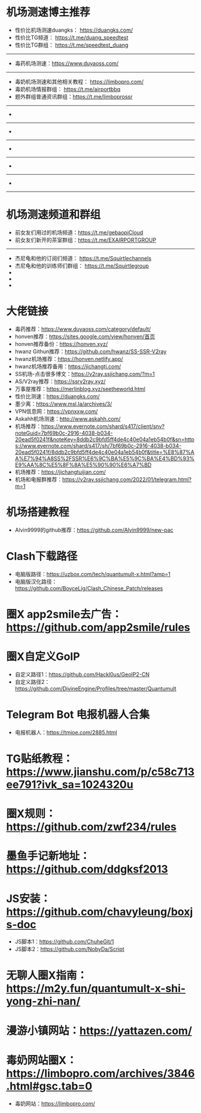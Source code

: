 # 机场测速博主推荐
* 性价比机场测速duangks：
https://duangks.com/
* 性价比TG频道：
https://t.me/duang_speedtest
* 性价比TG群组：
https://t.me/speedtest_duang
* * *
* 毒药机场测速：https://www.duyaoss.com/
* * *
* 毒奶机场测速和其他相关教程：
https://limbopro.com/
* 毒奶机场情报群组：
https://t.me/airportbbq
* 题外群组普通资讯群组：https://t.me/limboprossr
* * *
* 
* * *
* 
* * *
* 
* * *
*
* * *
*
* * *
# 机场测速频道和群组
* 前女友们用过的机场频道：https://t.me/gebaopiCloud
* 前女友们新开的茶室群组：https://t.me/EXAIRPORTGROUP
* * *
* 杰尼龟和他的订阅们频道：
https://t.me/Squirtlechannels
* 杰尼龟和他的训练师们群组：
https://t.me/Squirtlegroup
*
*
*
# 大佬链接
* 毒药推荐：https://www.duyaoss.com/category/default/
* honven推荐：https://sites.google.com/view/honven/首页
* honven推荐备份：https://honven.xyz/
* hwanz Githun推荐：https://github.com/hwanz/SS-SSR-V2ray
* hwanz机场推荐：https://honven.netlify.app/
* hwanz机场推荐备用：https://jichangtj.com/
* SS机场-点击很多博文：https://v2ray.ssjichang.com/?m=1
* AS/V2ray推荐：https://ssrv2ray.xyz/
* 万事屋推荐：https://merlinblog.xyz/seetheworld.html
* 性价比测速：https://duangks.com/
* 墨少离：https://www.msl.la/archives/3/
* VPN信息网：https://vpnxxw.com/
* Askahh机场测速：http://www.askahh.com/
* 机场推荐：https://www.evernote.com/shard/s417/client/snv?noteGuid=7bf69b0c-2916-4038-b034-20ead5f0241f&noteKey=8ddb2c9bfd5ff4de4c40e04a1eb54b0f&sn=https://www.evernote.com/shard/s417/sh/7bf69b0c-2916-4038-b034-20ead5f0241f/8ddb2c9bfd5ff4de4c40e04a1eb54b0f&title=%E8%87%AA%E7%94%A8SS%2FSSR%E6%9C%BA%E5%9C%BA%E4%BD%93%E9%AA%8C%E5%8F%8A%E5%90%90%E6%A7%BD
* 机场推荐：https://jichangtuijian.com/
* 机场和电报群推荐：https://v2ray.ssjichang.com/2022/01/telegram.html?m=1
# 机场搭建教程
* Alvin9999的github推荐：https://github.com/Alvin9999/new-pac

# Clash下载路径
* 电脑版路径：https://uzbox.com/tech/quantumult-x.html?amp=1
* 电脑版汉化路径：https://github.com/BoyceLig/Clash_Chinese_Patch/releases
# 圈X app2smile去广告：https://github.com/app2smile/rules
# 圈X自定义GoIP
* 自定义路径1：https://github.com/Hackl0us/GeoIP2-CN
* 自定义路径2：https://github.com/DivineEngine/Profiles/tree/master/Quantumult
# Telegram Bot 电报机器人合集
* 电报机器人：https://tmioe.com/2885.html
# TG贴纸教程：https://www.jianshu.com/p/c58c713ee791?ivk_sa=1024320u
# 圈X规则：https://github.com/zwf234/rules
# 墨鱼手记新地址：https://github.com/ddgksf2013
# JS安装：https://github.com/chavyleung/boxjs-doc
* JS脚本1：https://github.com/ChuheGit/1
* JS脚本2：https://github.com/NobyDa/Script
# 无聊人圈X指南：https://m2y.fun/quantumult-x-shi-yong-zhi-nan/
# 漫游小镇网站：https://yattazen.com/
# 毒奶网站圈X：https://limbopro.com/archives/3846.html#gsc.tab=0
* 毒奶网站：https://limbopro.com/
